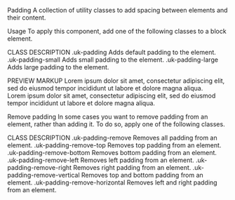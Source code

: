 


Padding
A collection of utility classes to add spacing between elements and their content.

Usage
To apply this component, add one of the following classes to a block element.

CLASS	DESCRIPTION
.uk-padding	Adds default padding to the element.
.uk-padding-small	Adds small padding to the element.
.uk-padding-large	Adds large padding to the element.
<div class="uk-padding"></div>
PREVIEW
MARKUP
Lorem ipsum dolor sit amet, consectetur adipiscing elit, sed do eiusmod tempor incididunt ut labore et dolore magna aliqua.


<div class="uk-padding uk-background-muted uk-width-1-2@s">
    Lorem ipsum dolor sit amet, consectetur adipiscing elit, sed do eiusmod tempor incididunt ut labore et dolore magna aliqua.
</div>



Remove padding
In some cases you want to remove padding from an element, rather than adding it. To do so, apply one of the following classes.

CLASS	DESCRIPTION
.uk-padding-remove	Removes all padding from an element.
.uk-padding-remove-top	Removes top padding from an element.
.uk-padding-remove-bottom	Removes bottom padding from an element.
.uk-padding-remove-left	Removes left padding from an element.
.uk-padding-remove-right	Removes right padding from an element.
.uk-padding-remove-vertical	Removes top and bottom padding from an element.
.uk-padding-remove-horizontal	Removes left and right padding from an element.
